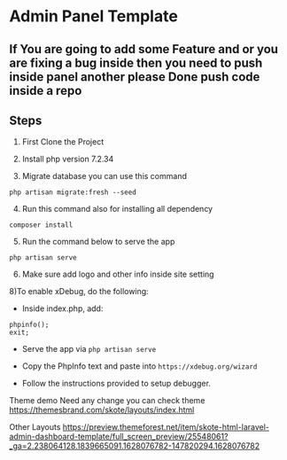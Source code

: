 # Admin Panel Template

## If You are going to add some Feature and or you are fixing a bug inside then you need to push inside panel another please Done push code inside a repo

## Steps

1. First Clone the Project

2. Install php version 7.2.34

3. Migrate database you can use this command

```
php artisan migrate:fresh --seed
```

4. Run this command also for installing all dependency

```
composer install
```

5. Run the command below to serve the app

```
php artisan serve
```

6. Make sure add logo and other info inside site setting

8)To enable xDebug, do the following:

-   Inside index.php, add:

```
phpinfo();
exit;
```

-   Serve the app via `php artisan serve`

-   Copy the PhpInfo text and paste into `https://xdebug.org/wizard`

-   Follow the instructions provided to setup debugger.

Theme demo
Need any change you can check theme
https://themesbrand.com/skote/layouts/index.html

Other Layouts
https://preview.themeforest.net/item/skote-html-laravel-admin-dashboard-template/full_screen_preview/25548061?_ga=2.238064128.1839665091.1628076782-147820294.1628076782
